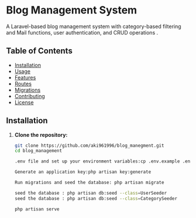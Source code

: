 # Blog Management System

A Laravel-based blog management system with category-based filtering and Mail functions, user authentication, and CRUD operations .

## Table of Contents

- [Installation](#installation)
- [Usage](#usage)
- [Features](#features)
- [Routes](#routes)
- [Migrations](#migrations)
- [Contributing](#contributing)
- [License](#license)

## Installation

1. **Clone the repository:**

   ```sh
   git clone https://github.com/aki961996/blog_manegment.git
   cd blog_management

   .env file and set up your environment variables:cp .env.example .env

   Generate an application key:php artisan key:generate
   
   Run migrations and seed the database: php artisan migrate

   seed the database : php artisan db:seed --class=UserSeeder
   seed the database : php artisan db:seed --class=CategorySeeder

   php artisan serve

   
